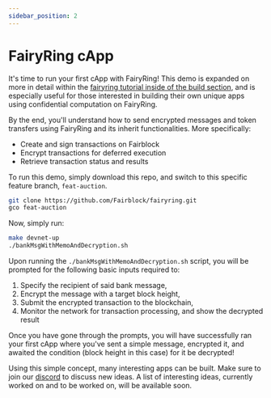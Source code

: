 ```yaml
---
sidebar_position: 2
---
```


# FairyRing cApp

It's time to run your first cApp with FairyRing! This demo is expanded on more in detail within the [fairyring tutorial inside of the build section](../build/fairyring/fairyring_encrypted_msg.md), and is especially useful for those interested in building their own unique apps using confidential computation on FairyRing.

By the end, you'll understand how to send encrypted messages and token transfers using FairyRing and its inherit functionalities. More specifically:
   - Create and sign transactions on Fairblock
   - Encrypt transactions for deferred execution
   - Retrieve transaction status and results

<!-- A walk through of this quick demo is show in the video below. Feel free to watch it and follow along with the rest of this page.

<div style={{ textAlign: "center" }}>
  <iframe
    width="100%"
    height="315"
    src="https://www.youtube.com/embed/79pSFHolMuI?si=dubh8pPQKypHThBp"
    title="FairyRing Demo #1 - Encrypted Transactions"
    frameBorder="0"
    allow="accelerometer; autoplay; clipboard-write; encrypted-media; gyroscope; picture-in-picture; web-share"
    referrerPolicy="strict-origin-when-cross-origin"
    allowFullScreen
    style={{ maxWidth: "560px" }}
  ></iframe>
</div> -->

To run this demo, simply download this repo, and switch to this specific feature branch, `feat-auction`.

```bash
git clone https://github.com/Fairblock/fairyring.git
gco feat-auction
```

Now, simply run:

```bash
make devnet-up
./bankMsgWithMemoAndDecryption.sh
```

Upon running the `./bankMsgWithMemoAndDecryption.sh` script, you will be prompted for the following basic inputs required to:

1. Specify the recipient of said bank message,
2. Encrypt the message with a target block height,
3. Submit the encrypted transaction to the blockchain,
4. Monitor the network for transaction processing, and show the decrypted result

Once you have gone through the prompts, you will have successfully ran your first cApp where you've sent a simple message, encrypted it, and awaited the condition (block height in this case) for it be decrypted!

Using this simple concept, many interesting apps can be built. Make sure to join our [discord](https://discord.gg/jhNBCCAMPK) to discuss new ideas. A list of interesting ideas, currently worked on and to be worked on, will be available soon.
